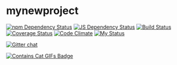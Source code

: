 # mynewproject

[![npm Dependency Status](https://www.versioneye.com/user/projects/54d26dcd3ca0840b1900010b/badge.svg?style=flat)](https://www.versioneye.com/user/projects/54d26dcd3ca0840b1900010b)
[![JS Dependency Status](https://www.versioneye.com/user/projects/54d26e543ca084953100013b/badge.svg?style=flat)](https://www.versioneye.com/user/projects/54d26e543ca084953100013b)
[![Build Status](https://travis-ci.org/sscotth/mynewproject.svg?branch=master)](https://travis-ci.org/sscotth/mynewproject)
[![Coverage Status](https://coveralls.io/repos/sscotth/mynewproject/badge.svg?branch=master)](https://coveralls.io/r/sscotth/mynewproject?branch=master)
[![Code Climate](https://codeclimate.com/github/sscotth/mynewproject/badges/gpa.svg)](https://codeclimate.com/github/sscotth/mynewproject)
[![My Status](https://img.shields.io/badge/caffeine%20level-82%-abcdef.svg)](http://wifflegif.com/gifs/255058-third-year-student-problems-gif)

[![Gitter chat](http://badges.gitter.im/sscotth/mynewproject.svg)](https://gitter.im/sscotth/mynewproject)

[![Contains Cat GIFs Badge](http://forthebadge.com/images/badges/contains-cat-gifs.svg)](http://forthebadge.com)
